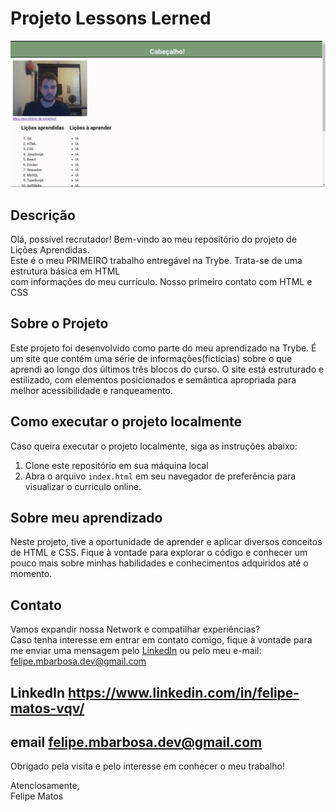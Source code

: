 # Projeto Lessons Lerned

![img](preview.png)
  
## Descrição  

Olá, possível recrutador!
Bem-vindo ao meu repositório do projeto de Lições Aprendidas.  
Este é o meu PRIMEIRO trabalho entregável na Trybe. Trata-se de uma estrutura básica em HTML   
com informações do meu currículo. Nosso primeiro contato com HTML e CSS

## Sobre o Projeto

Este projeto foi desenvolvido como parte do meu aprendizado na Trybe. É um site que contém uma série de informações(fictícias) sobre o que aprendi ao longo dos últimos três blocos do curso. O site está estruturado e estilizado, com elementos posicionados e semântica apropriada para melhor acessibilidade e ranqueamento.


## Como executar o projeto localmente

Caso queira executar o projeto localmente, siga as instruções abaixo:

1. Clone este repositório em sua máquina local  
2. Abra o arquivo `index.html` em seu navegador de preferência para visualizar o currículo online.

## Sobre meu aprendizado

Neste projeto, tive a oportunidade de aprender e aplicar diversos conceitos de HTML e CSS. Fique à vontade para explorar o código e conhecer um pouco mais sobre minhas habilidades e conhecimentos adquiridos até o momento.

## Contato

Vamos expandir nossa Network e compatilhar experiências?  
Caso tenha interesse em entrar em contato comigo, fique à vontade para me enviar uma mensagem pelo [LinkedIn](https://www.linkedin.com/in/felipe-matos-vqv/) ou pelo meu e-mail: felipe.mbarbosa.dev@gmail.com

## LinkedIn https://www.linkedin.com/in/felipe-matos-vqv/
## email felipe.mbarbosa.dev@gmail.com

Obrigado pela visita e pelo interesse em conhecer o meu trabalho!

Atenciosamente,  
Felipe Matos


